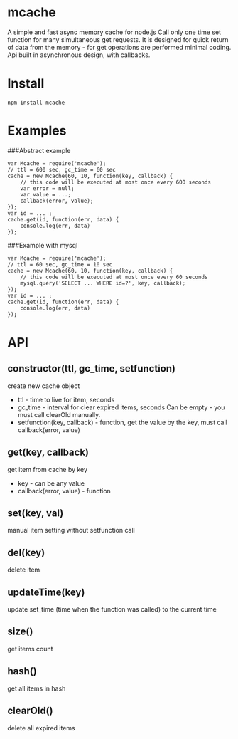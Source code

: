 mcache
=============

A simple and fast async memory cache for node.js
Call only one time set function for many simultaneous get requests.
It is designed for quick return of data from the memory - for get operations are performed minimal coding. 
Api built in asynchronous design, with callbacks. 

Install
=============

	npm install mcache

Examples
=============

###Abstract example

	var Mcache = require('mcache');
	// ttl = 600 sec, gc_time = 60 sec
	cache = new Mcache(60, 10, function(key, callback) {
		// this code will be executed at most once every 600 seconds
		var error = null;
		var value = ...;
		callback(error, value);
	});
	var id = ... ;
	cache.get(id, function(err, data) {
		console.log(err, data)
	});  

  
###Example with mysql
 
	var Mcache = require('mcache');
	// ttl = 60 sec, gc_time = 10 sec
	cache = new Mcache(60, 10, function(key, callback) {
		// this code will be executed at most once every 60 seconds
		mysql.query('SELECT ... WHERE id=?', key, callback);  
	});
	var id = ... ;
	cache.get(id, function(err, data) {
		console.log(err, data)
	});

API
=============

## constructor(ttl, gc_time, setfunction) 
create new cache object

 * ttl - time to live for item, seconds
 * gc_time - interval for clear expired items, seconds
  Can be empty - you must call clearOld manually.
 * setfunction(key, callback) - function, get the value by the key, must call callback(error, value)
 
 
## get(key, callback)
get item from cache by key

 * key - can be any value
 * callback(error, value) - function

## set(key, val)
manual item setting without setfunction call

## del(key)
delete item

## updateTime(key)
update set_time (time when the function was called) to the current time

## size()
get items count

## hash()
get all items in hash

## clearOld()
delete all expired items
